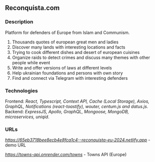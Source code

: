 ## Reconquista.com      

### Description    

Platform for defenders of Europe from Islam and Communism.    

1. Thousands quotes of european great men and ladies  
2. Discover many lands with interesting locations and facts
3. Trying to cook different dishes and desert of european cuisines       
4. Organize raids to detect crimes and discuss many themes with other people while event    
5. Write and offer versions of laws at different levels    
6. Help ukrainian foundations and persons with own story    
7. Find and connect via Telegram with interesting defenders    

### Technologies   

Frontend: *React, Typescript, Context API, Cache (Local Storage), Axios, GraphQL, Notifications (react-toastify), wouter, centum.js and datus.js*.    
Backend: *ExpressJS, Apollo, GraphQL, Mongoose, MongoDB, microservices, uniqid*.    

### URLs  

*https://65eb3718bee8ecb4e8fca1c4--reconquista-eu-2024.netlify.app* - demo URL   

*https://towns-api.onrender.com/towns* - Towns API (Europe)  
